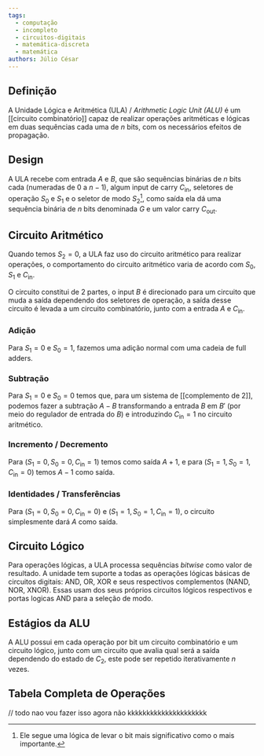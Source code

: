 ```yaml
---
tags:
  - computação
  - incompleto
  - circuitos-digitais
  - matemática-discreta
  - matemática
authors: Júlio César
---
```

## Definição

A Unidade Lógica e Aritmética (ULA) / _Arithmetic Logic Unit (ALU)_ é um [[circuito combinatório]] capaz de realizar operações aritméticas e lógicas em duas sequências cada uma de $n$ bits, com os necessários efeitos de propagação.
## Design

A ULA recebe com entrada $A$ e $B$, que são sequências binárias de $n$ bits cada (numeradas de $0$ a $n-1$), algum input de carry $C_{\text{in}}$, seletores de operação $S_0$ e $S_1$ e o seletor de modo $S_2$[^1], como saída ela dá uma sequência binária de $n$ bits denominada $G$ e um valor carry $C_{\text{out}}$.
## Circuito Aritmético

Quando temos $S_2 = 0$, a ULA faz uso do circuito aritmético para realizar operações, o comportamento do circuito aritmético varia de acordo com $S_0$, $S_1$ e $C_\text{in}$.

O circuito constitui de 2 partes, o input $B$ é direcionado para um circuito que muda a saída dependendo dos seletores de operação, a saída desse circuito é levada a um circuito combinatório, junto com a entrada $A$ e $C_\text{in}$.
### Adição
Para $S_1 = 0$ e $S_0 = 1$, fazemos uma adição normal com uma cadeia de full adders.
### Subtração
Para $S_1 = 0$ e $S_0 = 0$ temos que, para um sistema de [[complemento de 2]], podemos fazer a subtração $A - B$ transformando a entrada $B$ em ${B'}$ (por meio do regulador de entrada do $B$) e introduzindo $C_{\text{in}} = 1$ no circuito aritmético.
### Incremento / Decremento
Para $(S_1=0, S_0=0, C_\text{in} = 1)$ temos como saída $A+1$, e para $(S_1=1, S_0=1, C_\text{in} = 0)$ temos $A-1$ como saída.
### Identidades / Transferências
Para $(S_1=0, S_0=0, C_\text{in} = 0)$ e $(S_1=1, S_0=1, C_\text{in} = 1)$, o circuito simplesmente dará $A$ como saída.
## Circuito Lógico

Para operações lógicas, a ULA processa sequências _bitwise_ como valor de resultado. A unidade tem suporte a todas as operações lógicas básicas de circuitos digitais: AND, OR, XOR e seus respectivos complementos (NAND, NOR, XNOR). Essas usam dos seus próprios circuitos lógicos respectivos e portas logicas AND para a seleção de modo.

## Estágios da ALU

A ALU possui em cada operação por bit um circuito combinatório e um circuito lógico, junto com um circuito que avalia qual será a saída dependendo do estado de $C_2$, este pode ser repetido iterativamente $n$ vezes.

## Tabela Completa de Operações

// todo nao vou fazer isso agora não kkkkkkkkkkkkkkkkkkkkk

[^1]: Ele segue uma lógica de levar o bit mais significativo como o mais importante.
